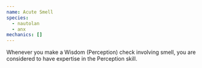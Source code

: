 ```yaml
---
name: Acute Smell
species:
  - nautolan
  - anx
mechanics: []
---
```

Whenever you make a Wisdom (Perception) check involving smell, you are considered to have expertise in the Perception skill.
